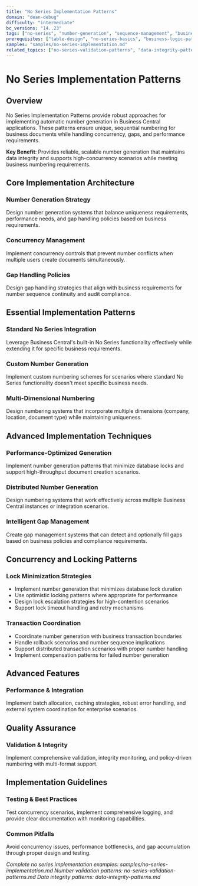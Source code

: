 ```yaml
---
title: "No Series Implementation Patterns"
domain: "dean-debug"
difficulty: "intermediate"
bc_versions: "14..23"
tags: ["no-series", "number-generation", "sequence-management", "business-infrastructure"]
prerequisites: ["table-design", "no-series-basics", "business-logic-patterns"]
samples: "samples/no-series-implementation.md"
related_topics: ["no-series-validation-patterns", "data-integrity-patterns"]
---
```


# No Series Implementation Patterns

## Overview

No Series Implementation Patterns provide robust approaches for implementing automatic number generation in Business Central applications. These patterns ensure unique, sequential numbering for business documents while handling concurrency, gaps, and performance requirements.

**Key Benefit**: Provides reliable, scalable number generation that maintains data integrity and supports high-concurrency scenarios while meeting business numbering requirements.

## Core Implementation Architecture

### Number Generation Strategy
Design number generation systems that balance uniqueness requirements, performance needs, and gap handling policies based on business requirements.

### Concurrency Management
Implement concurrency controls that prevent number conflicts when multiple users create documents simultaneously.

### Gap Handling Policies
Design gap handling strategies that align with business requirements for number sequence continuity and audit compliance.

## Essential Implementation Patterns

### Standard No Series Integration
Leverage Business Central's built-in No Series functionality effectively while extending it for specific business requirements.

### Custom Number Generation
Implement custom numbering schemes for scenarios where standard No Series functionality doesn't meet specific business needs.

### Multi-Dimensional Numbering
Design numbering systems that incorporate multiple dimensions (company, location, document type) while maintaining uniqueness.

## Advanced Implementation Techniques

### Performance-Optimized Generation
Implement number generation patterns that minimize database locks and support high-throughput document creation scenarios.

### Distributed Number Generation
Design numbering systems that work effectively across multiple Business Central instances or integration scenarios.

### Intelligent Gap Management
Create gap management systems that can detect and optionally fill gaps based on business policies and compliance requirements.

## Concurrency and Locking Patterns

### Lock Minimization Strategies
- Implement number generation that minimizes database lock duration
- Use optimistic locking patterns where appropriate for performance
- Design lock escalation strategies for high-contention scenarios
- Support lock timeout handling and retry mechanisms

### Transaction Coordination
- Coordinate number generation with business transaction boundaries
- Handle rollback scenarios and number sequence implications
- Support distributed transaction scenarios with proper number handling
- Implement compensation patterns for failed number generation

## Advanced Features

### Performance & Integration
Implement batch allocation, caching strategies, robust error handling, and external system coordination for enterprise scenarios.

## Quality Assurance

### Validation & Integrity
Implement comprehensive validation, integrity monitoring, and policy-driven numbering with multi-format support.

## Implementation Guidelines

### Testing & Best Practices
Test concurrency scenarios, implement comprehensive logging, and provide clear documentation with monitoring capabilities.

### Common Pitfalls
Avoid concurrency issues, performance bottlenecks, and gap accumulation through proper design and testing.

*Complete no series implementation examples: samples/no-series-implementation.md*
*Number validation patterns: no-series-validation-patterns.md*
*Data integrity patterns: data-integrity-patterns.md*